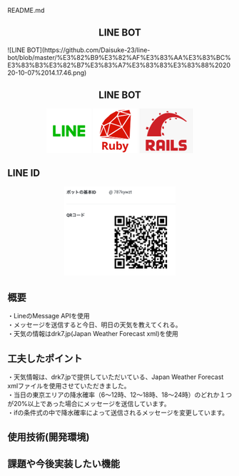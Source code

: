 README.md
<h2 align="center">LINE BOT</h2>
![LINE BOT](https://github.com/Daisuke-23/line-bot/blob/master/%E3%82%B9%E3%82%AF%E3%83%AA%E3%83%BC%E3%83%B3%E3%82%B7%E3%83%A7%E3%83%83%E3%83%88%202020-10-07%2014.17.46.png)

<h2 align="center">LINE BOT</h2>

<p align="center">
  <a href="LINEロゴ"><img src="https://github.com/Daisuke-23/line-bot/blob/master/line_icon_200_v3.jpg" height="100px；" /></a>
  <a href="Rubyロゴ"><img src="https://github.com/Daisuke-23/line-bot/blob/master/%E3%82%BF%E3%82%99%E3%82%A6%E3%83%B3%E3%83%AD%E3%83%BC%E3%83%88%E3%82%99.png" height="100px；" /></a>
  <a href="Firebase公式サイトURL"><img src="https://github.com/Daisuke-23/line-bot/blob/master/%E3%82%BF%E3%82%99%E3%82%A6%E3%83%B3%E3%83%AD%E3%83%BC%E3%83%88%E3%82%99%20(1).png" height="100px;" /></a>
</p>

## LINE ID

<p align="center">
  <a href="LINEロゴ"><img src="https://github.com/Daisuke-23/line-bot/blob/master/%E3%82%B9%E3%82%AF%E3%83%AA%E3%83%BC%E3%83%B3%E3%82%B7%E3%83%A7%E3%83%83%E3%83%88%202020-10-07%2016.52.10.png" height="200px；" /></a></p>

## 概要
・LineのMessage APIを使用<br>
・メッセージを送信すると今日、明日の天気を教えてくれる。<br>
・天気の情報はdrk7.jp(Japan Weather Forecast xml)を使用

## 工夫したポイント
・天気情報は、drk7.jpで提供していただいている、Japan Weather Forecast xmlファイルを使用させていただきました。<br>
・当日の東京エリアの降水確率（6〜12時、12〜18時、18〜24時）のどれか１つが20%以上であった場合にメッセージを送信しています。<br>
・ifの条件式の中で降水確率によって送信されるメッセージを変更しています。

## 使用技術(開発環境)

## 課題や今後実装したい機能
